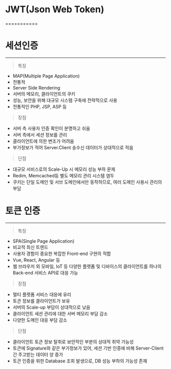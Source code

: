 # JWT(Json Web Token)
===========

# 세션인증
------------

> 특징
 - MAP(Multiple Page Application)
 - 전통적
 - Server Side Rendering
 - 서버의 메모리, 클라이언트의 쿠키
 - 성능, 보안을 위해 대규모 시스템 구축에 전략적으로 사용
 - 전통적인 PHP, JSP, ASP 등

> 장점
 - 서버 측 사용자 인증 확인이 분명하고 쉬움
 - 서버 측에서 세션 정보를 관리
 - 클라이언트에 의한 변조가 어려움
 - 부가정보가 적어 Server.Client 송수신 데이터가 상대적으로 적음

> 단점
- 대규모 서비스로의 Scale-Up 시 메모리 성능 부하 문제
-  Redim, Memcached등 별도 메모리 관리 시스템 염두
-  쿠키는 단일 도메인 및 서브 도메인에서만 동작하므로, 여러 도메인 사용시 관리의 부담

# 토큰 인증
-------------

> 특징
- SPA(Single Page Application)
- 비교적 최신 트렌드 
- 사용자 경험이 중요한 복잡한 Front-end 구현의 적합
- Vue, React, Angular 등
- 웹 브라우저 외 모바일, IoT 등 다양한 플랫폼 및 디바이스의 클라이언트를 하나의 Back-end 서비스 API로 대응 가능

> 장점
- 멀티 플랫폼 서비스 대응에 유리
- 토큰 정보를 클라이언트가 보유
- 서버의 Scale-up 부담이 상대적으로 낮음
- 클라이언트 세션 관리에 대한 서버 메모리 부담 감소
- 다양한 도메인 대응 부담 감소

> 단점

- 클라이언트 토큰 정보 탈취로 보안적인 부분의 상대적 취약 가능성
- 토큰에 Signature와 같은 부가정보가 있어, 세션 기반 인증에 비해 Server-Client간 주고받는 데이터 양 증가
- 토큰 인증을 위한 Database 조회 발생으로, DB 성능 부하의 가능성 존재
